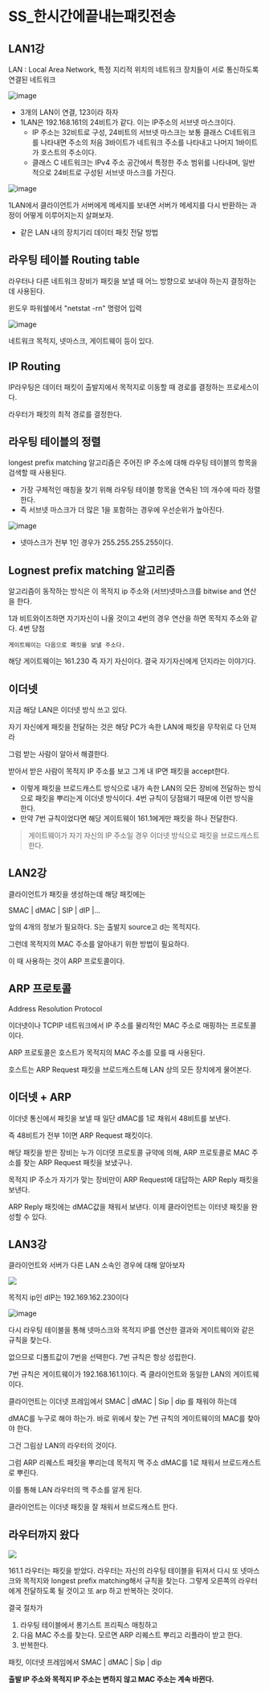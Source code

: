 # SS_한시간에끝내는패킷전송

## LAN1강

LAN : Local Area Network, 특정 지리적 위치의 네트워크 장치들이 서로 통신하도록 연결된 네트워크

![image](https://github.com/hhzzzk/studyLog/assets/67236054/619f3f8d-8d72-4972-8750-8fd5e5d02d5f)

- 3개의 LAN이 연결, 123이라 하자
- 1LAN은 192.168.161의 24비트가 같다. 이는 IP주소의 서브넷 마스크이다.
  - IP 주소는 32비트로 구성, 24비트의 서브넷 마스크는 보통 클래스 C네트워크를 나타내면 주소의 처음 3바이트가 네트워크 주소를 나타내고 나머지 1바이트가 호스트의 주소이다.
  - 클래스 C 네트워크는 IPv4 주소 공간에서 특정한 주소 범위를 나타내며, 일반적으로 24비트로 구성된 서브넷 마스크를 가진다.

![image](https://github.com/hhzzzk/studyLog/assets/67236054/4fb02703-8854-4c43-b296-747e8ed8a5f6)

1LAN에서 클라이언트가 서버에게 메세지를 보내면 서버가 메세지를 다시 반환하는 과정이 어떻게 이루어지는지 살펴보자.

- 같은 LAN 내의 장치기리 데이터 패킷 전달 방법

## 라우팅 테이블 Routing table

라우터나 다른 네트워크 장비가 패킷을 보낼 때 어느 방향으로 보내야 하는지 결정하는데 사용된다.

윈도우 파워쉘에서 "netstat -rn" 명령어 입력

![image](https://github.com/hhzzzk/studyLog/assets/67236054/2ec44d68-b4ec-4ee1-84c9-06a945ca59fd)

네트워크 목적지, 넷마스크, 게이트웨이 등이 있다.

## IP Routing

IP라우팅은 데이터 패킷이 출발지에서 목적지로 이동할 때 경로를 결정하는 프로세스이다.

라우터가 패킷의 최적 경로를 결정한다. 

## 라우팅 테이블의 정렬

longest prefix matching 알고리즘은 주어진 IP 주소에 대해 라우팅 테이블의 항목을 검색할 때 사용된다. 

- 가장 구체적인 매칭을 찾기 위해 라우팅 테이블 항목을 연속된 1의 개수에 따라 정렬한다.
- 즉 서브넷 마스크가 더 많은 1을 포함하는 경우에 우선순위가 높아진다.

![image](https://github.com/hhzzzk/studyLog/assets/67236054/0314ad20-f33d-40d6-9f92-408f300a25b2)

- 넷마스크가 전부 1인 경우가 255.255.255.255이다. 



## Lognest prefix matching 알고리즘



알고리즘이 동작하는 방식은 이 목적지 ip 주소와 (서브)넷마스크를 bitwise and 연산을 한다.

1과 비트와이즈하면 자기자신이 나올 것이고 4번의 경우 연산을 하면 목적지 주소와 같다. 4번 당첨

`게이트웨이는 다음으로 패킷을 보낼 주소다.`

해당 게이트웨이는 161.230 즉 자기 자신이다. 결국 자기자신에게 던지라는 이야기다.



## 이더넷

지금 해당 LAN은 이더넷 방식 쓰고 있다. 

자기 자신에게 패킷을 전달하는 것은 해당 PC가 속한 LAN에 패킷을 무작위로 다 던져라

그럼 받는 사람이 알아서 해결한다.

받아서 받은 사람이 목적지 IP 주소를 보고 그게 내 IP면 패킷을 accept한다.

- 이렇게 패킷을 브로드캐스트 방식으로 내가 속한 LAN의 모든 장비에 전달하는 방식으로 패킷을 뿌리는게 이더넷 방식이다. 4번 규칙이 당점돼기 때문에 이런 방식을 한다.
- 만약 7번 규칙이었다면 해당 게이트웨이 161.1에게만 패킷을 하나 전달한다.

> 게이트웨이가 자기 자신의 IP 주소일 경우 이더넷 방식으로 패킷을 브로드캐스트한다.



## LAN2강

클라이언트가 패킷을 생성하는데 해당 패킷에는

SMAC | dMAC | SIP | dIP |...

앞의 4개의 정보가 필요하다. S는 출발지 source고 d는 목적지다.

그런데 목적지의 MAC 주소를 알아내기 위한 방법이 필요하다.

이 때 사용하는 것이 ARP 프로토콜이다.



## ARP 프로토콜

Address Resolution Protocol

이더넷이나 TCPIP 네트워크에서 IP 주소를 물리적인 MAC 주소로 매핑하는 프로토콜이다.

ARP 프로토콜은 호스트가 목적지의 MAC 주소를 모를 때 사용된다. 

호스트는 ARP Request 패킷을 브로드캐스트해 LAN 상의 모든 장치에게 물어본다.

## 이더넷 + ARP

이더넷 통신에서 패킷을 보낼 때 일단 dMAC를 1로 채워서 48비트를 보낸다. 

즉 48비트가 전부 1이면 ARP Request 패킷이다.

해당 패킷을 받은 장비는 누가 이더뎃 프로토콜 규약에 의해, ARP 프로토콜로 MAC 주소를 찾는 ARP Request 패킷을 보냈구나.

목적지 IP 주소가 자기가 맞는 장비만이 ARP Request에 대답하는 ARP Reply 패킷을 보낸다.

ARP Reply 패킷에는 dMAC값을 채워서 보낸다. 이제 클라이언트는 이터넷 패킷을 완성할 수 있다.



## LAN3강

클라이언트와 서버가 다른 LAN 소속인 경우에 대해 알아보자

![](https://velog.velcdn.com/images/vpdrnls/post/a1b73afd-641f-4857-a250-731b20bc6b54/image.png)

목적지 ip인 dIP는 192.169.162.230이다

![image](https://github.com/hhzzzk/studyLog/assets/67236054/0314ad20-f33d-40d6-9f92-408f300a25b2)

다시 라우팅 테이블을 통해 넷마스크와 목적지 IP를 연산한 결과와 게이트웨이와 같은 규칙을 찾는다.

없으므로 디폴트값이 7번을 선택한다. 7번 규칙은 항상 성립한다.

7번 규칙은 게이트웨이가 192.168.161.1이다. 즉 클라이언트와 동일한 LAN의 게이트웨이다.

클라이언트는 이더넷 프레임에서 SMAC | dMAC | Sip | dip 를 채워야 하는데

dMAC를 누구로 해야 하는가. 바로 위에서 찾는 7번 규칙의 게이트웨이의 MAC를 찾아야 한다.

그건 그림상 LAN의 라우터의 것이다. 



그럼 ARP 리퀘스트 패킷을 뿌리는데 목적지 맥 주소 dMAC를 1로 채워서 브로드캐스트로 뿌린다.

이를 통해 LAN 라우터의 맥 주소를 알게 된다. 

클라이언트는 이더넷 패킷을 잘 채워서 브로드캐스트 한다.



## 라우터까지 왔다

![](https://velog.velcdn.com/images/vpdrnls/post/a1b73afd-641f-4857-a250-731b20bc6b54/image.png)



161.1 라우터는 패킷을 받았다. 라우터는 자신의 라우팅 테이블을 뒤져서 다시 또 넷마스크와 목적지와 longest prefix matching해서 규칙을 찾는다. 그렇게 오른쪽의 라우터에게 전달하도록 될 것이고 또 arp 하고 반복하는 것이다.

결국 절차가

1. 라우팅 테이블에서 롱기스트 프리픽스 매칭하고
2. 다음 MAC 주소를 찾는다. 모르면 ARP 리퀘스트 뿌리고 리플라이 받고 한다.
3. 반복한다.

패킷, 이더넷 프레임에서 SMAC | dMAC | Sip | dip

**출발 IP 주소와 목적지 IP 주소는 변하지 않고 MAC 주소는 계속 바뀐다.**